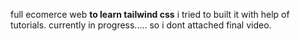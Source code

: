 full ecomerce web **to learn tailwind css** i tried to built it with help of tutorials. currently in progress..... so i dont attached final video.
